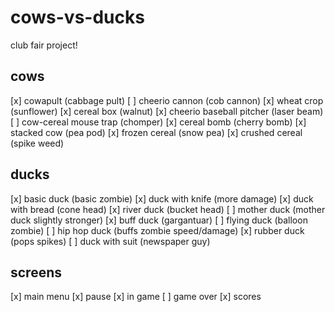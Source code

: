 # cows-vs-ducks
club fair project!

## cows
[x] cowapult (cabbage pult)
[ ] cheerio cannon (cob cannon)
[x] wheat crop (sunflower)
[x] cereal box (walnut)
[x] cheerio baseball pitcher (laser beam)
[ ] cow-cereal mouse trap (chomper)
[x] cereal bomb (cherry bomb)
[x] stacked cow (pea pod)
[x] frozen cereal (snow pea)
[x] crushed cereal (spike weed)
 
## ducks
[x] basic duck (basic zombie)
[x] duck with knife (more damage)
[x] duck with bread (cone head)
[x] river duck (bucket head)
[ ] mother duck (mother duck slightly stronger)
[x] buff duck (gargantuar)
[ ] flying duck (balloon zombie)
[ ] hip hop duck (buffs zombie speed/damage)
[x] rubber duck (pops spikes)
[ ] duck with suit (newspaper guy)

## screens
[x] main menu
[x] pause
[x] in game
[ ] game over
[x] scores